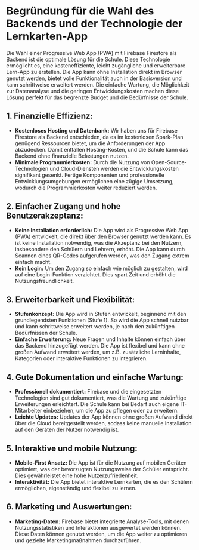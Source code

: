 # **Begründung für die Wahl des Backends und der Technologie der Lernkarten-App**

Die Wahl einer Progressive Web App (PWA) mit Firebase Firestore als Backend ist die optimale Lösung für die Schule. Diese Technologie ermöglicht es, eine kosteneffiziente, leicht zugängliche und erweiterbare Lern-App zu erstellen. Die App kann ohne Installation direkt im Browser genutzt werden, bietet volle Funktionalität auch in der Basisversion und kann schrittweise erweitert werden. Die einfache Wartung, die Möglichkeit zur Datenanalyse und die geringen Entwicklungskosten machen diese Lösung perfekt für das begrenzte Budget und die Bedürfnisse der Schule.

## **1. Finanzielle Effizienz:**

- **Kostenloses Hosting und Datenbank:** Wir haben uns für Firebase Firestore als Backend entschieden, da es im kostenlosen Spark-Plan genügend Ressourcen bietet, um die Anforderungen der App abzudecken. Damit entfallen Hosting-Kosten, und die Schule kann das Backend ohne finanzielle Belastungen nutzen.
- **Minimale Programmierkosten:** Durch die Nutzung von Open-Source-Technologien und Cloud-Diensten werden die Entwicklungskosten signifikant gesenkt. Fertige Komponenten und professionelle Entwicklungsumgebungen ermöglichen eine zügige Umsetzung, wodurch die Programmierkosten weiter reduziert werden.

## **2. Einfacher Zugang und hohe Benutzerakzeptanz:**

- **Keine Installation erforderlich:** Die App wird als Progressive Web App (PWA) entwickelt, die direkt über den Browser genutzt werden kann. Es ist keine Installation notwendig, was die Akzeptanz bei den Nutzern, insbesondere den Schülern und Lehrern, erhöht. Die App kann durch Scannen eines QR-Codes aufgerufen werden, was den Zugang extrem einfach macht.
- **Kein Login:** Um den Zugang so einfach wie möglich zu gestalten, wird auf eine Login-Funktion verzichtet. Dies spart Zeit und erhöht die Nutzungsfreundlichkeit.

## **3. Erweiterbarkeit und Flexibilität:**

- **Stufenkonzept:** Die App wird in Stufen entwickelt, beginnend mit den grundlegendsten Funktionen (Stufe 1). So wird die App schnell nutzbar und kann schrittweise erweitert werden, je nach den zukünftigen Bedürfnissen der Schule.
- **Einfache Erweiterung:** Neue Fragen und Inhalte können einfach über das Backend hinzugefügt werden. Die App ist flexibel und kann ohne großen Aufwand erweitert werden, um z.B. zusätzliche Lerninhalte, Kategorien oder interaktive Funktionen zu integrieren.

## **4. Gute Dokumentation und einfache Wartung:**

- **Professionell dokumentiert:** Firebase und die eingesetzten Technologien sind gut dokumentiert, was die Wartung und zukünftige Erweiterungen erleichtert. Die Schule kann bei Bedarf auch eigene IT-Mitarbeiter einbeziehen, um die App zu pflegen oder zu erweitern.
- **Leichte Updates:** Updates der App können ohne großen Aufwand direkt über die Cloud bereitgestellt werden, sodass keine manuelle Installation auf den Geräten der Nutzer notwendig ist.

## **5. Interaktive und mobile Nutzung:**

- **Mobile-First Ansatz:** Die App ist für die Nutzung auf mobilen Geräten optimiert, was der bevorzugten Nutzungsweise der Schüler entspricht. Dies gewährleistet eine hohe Nutzerzufriedenheit.
- **Interaktivität:** Die App bietet interaktive Lernkarten, die es den Schülern ermöglichen, eigenständig und flexibel zu lernen.

## **6. Marketing und Auswertungen:**

- **Marketing-Daten:** Firebase bietet integrierte Analyse-Tools, mit denen Nutzungsstatistiken und Interaktionen ausgewertet werden können. Diese Daten können genutzt werden, um die App weiter zu optimieren und gezielte Marketingmaßnahmen durchzuführen.
